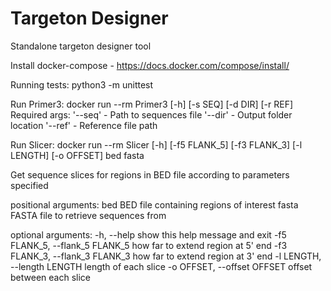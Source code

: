 # Targeton Designer

Standalone targeton designer tool

Install docker-compose - https://docs.docker.com/compose/install/

Running tests:
python3 -m unittest


Run Primer3:
docker run --rm Primer3 [-h] [-s SEQ] [-d DIR] [-r REF]
	Required args:
		'--seq' - Path to sequences file
		'--dir' - Output folder location
		'--ref' - Reference file path

Run Slicer:
docker run --rm Slicer [-h] [-f5 FLANK_5] [-f3 FLANK_3] [-l LENGTH] [-o OFFSET]
                 bed fasta

Get sequence slices for regions in BED file according to parameters specified

positional arguments:
  bed                   BED file containing regions of interest
  fasta                 FASTA file to retrieve sequences from

optional arguments:
  -h, --help            show this help message and exit
  -f5 FLANK_5, --flank_5 FLANK_5
                        how far to extend region at 5' end
  -f3 FLANK_3, --flank_3 FLANK_3
                        how far to extend region at 3' end
  -l LENGTH, --length LENGTH
                        length of each slice
  -o OFFSET, --offset OFFSET
                        offset between each slice